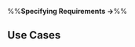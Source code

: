 <link rel="stylesheet" href="{{baseUrl}}/css/textbook.css">

<div class="website-content">

%%**Specifying Requirements &rarr;**%%

## Use Cases

<div id="main">

<include src="introduction/embed.md" />
<include src="identifying/embed.md" />
<include src="details/embed.md" />
<include src="usage/embed.md" />

</div>

</div>

